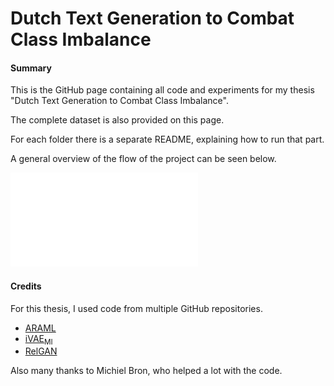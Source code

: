 # Dutch Text Generation to Combat Class Imbalance

#### Summary
This is the GitHub page containing all code and experiments for my thesis "Dutch Text Generation to Combat Class Imbalance". 

The complete dataset is also provided on this page.

For each folder there is a separate README, explaining how to run that part.

A general overview of the flow of the project can be seen below.

![Thesis workflow](Workflow.pdf)

#### Credits
For this thesis, I used code from multiple GitHub repositories. 

* [ARAML](https://github.com/kepei1106/ARAML)
* [iVAE<sub>MI</sub>](https://github.com/fangleai/Implicit-LVM)
* [RelGAN](https://github.com/weilinie/RelGAN)

Also many thanks to Michiel Bron, who helped a lot with the code.
